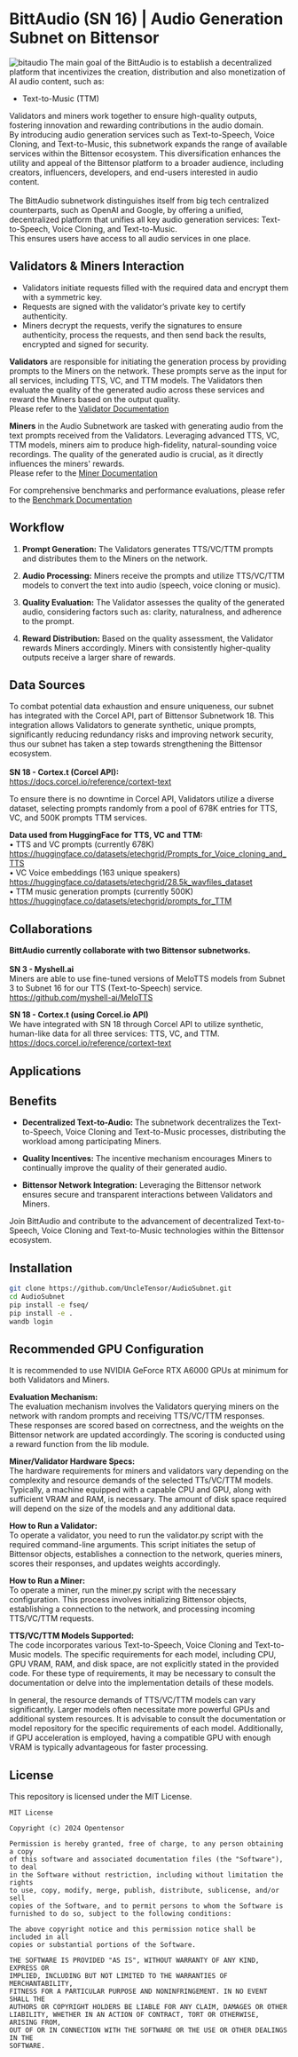 # BittAudio (SN 16) | Audio Generation Subnet on Bittensor
![bitaudio](docs/bittaudio.jpg)
The main goal of the BittAudio is to establish a decentralized platform that incentivizes the creation, distribution and also monetization of AI audio content, such as:
- Text-to-Music (TTM) <br>

Validators and miners work together to ensure high-quality outputs, fostering innovation and rewarding contributions in the audio domain.<br>
By introducing audio generation services such as Text-to-Speech, Voice Cloning, and Text-to-Music, this subnetwork expands the range of available services within the Bittensor ecosystem. This diversification enhances the utility and appeal of the Bittensor platform to a broader audience, including creators, influencers, developers, and end-users interested in audio content.<br><br>
The BittAudio subnetwork distinguishes itself from big tech centralized counterparts, such as OpenAI and Google, by offering a unified, decentralized platform that unifies all key audio generation services: Text-to-Speech, Voice Cloning, and Text-to-Music.<br> This ensures users have access to all audio services in one place.

## Validators & Miners Interaction
- Validators initiate requests filled with the required data and encrypt them with a symmetric key. 
- Requests are signed with the validator’s private key to certify authenticity. 
- Miners decrypt the requests, verify the signatures to ensure authenticity, process the requests, and then send back the results, encrypted and signed for security.

**Validators** are responsible for initiating the generation process by providing prompts to the Miners on the network. These prompts serve as the input for all services, including TTS, VC, and TTM models. The Validators then evaluate the quality of the generated audio across these services and reward the Miners based on the output quality.<br>
Please refer to the [Validator Documentation](docs/validator.md)

**Miners** in the Audio Subnetwork are tasked with generating audio from the text prompts received from the Validators. Leveraging advanced TTS, VC, TTM models, miners aim to produce high-fidelity, natural-sounding voice recordings. The quality of the generated audio is crucial, as it directly influences the miners' rewards.<br>
Please refer to the [Miner Documentation](docs/miner.md)

For comprehensive benchmarks and performance evaluations, please refer to the [Benchmark Documentation](docs/benchmark.md)

## Workflow

1. **Prompt Generation:** The Validators generates TTS/VC/TTM prompts and distributes them to the Miners on the network.

2. **Audio Processing:** Miners receive the prompts and utilize TTS/VC/TTM models to convert the text into audio (speech, voice cloning or music).

3. **Quality Evaluation:** The Validator assesses the quality of the generated audio, considering factors such as: clarity, naturalness, and adherence to the prompt.

4. **Reward Distribution:** Based on the quality assessment, the Validator rewards Miners accordingly. Miners with consistently higher-quality outputs receive a larger share of rewards.

## Data Sources
To combat potential data exhaustion and ensure uniqueness, our subnet has integrated with the Corcel API, part of Bittensor Subnetwork 18. This integration allows Validators to generate synthetic, unique prompts, significantly reducing redundancy risks and improving network security, thus our subnet has taken a step towards strengthening the Bittensor ecosystem.<br><br>
**SN 18 - Cortex.t (Corcel API):**<br>
https://docs.corcel.io/reference/cortext-text

To ensure there is no downtime in Corcel API, Validators utilize a diverse dataset, selecting prompts randomly from a pool of 678K entries for TTS, VC, and 500K prompts TTM services.

**Data used from HuggingFace for TTS, VC and TTM:**<br>
•	TTS and VC prompts (currently 678K) <br>
https://huggingface.co/datasets/etechgrid/Prompts_for_Voice_cloning_and_TTS <br>
•	VC Voice embeddings (163 unique speakers) <br>
https://huggingface.co/datasets/etechgrid/28.5k_wavfiles_dataset <br>
•	TTM music generation prompts (currently 500K) <br>
https://huggingface.co/datasets/etechgrid/prompts_for_TTM <br>

## Collaborations
**BittAudio currently collaborate with two Bittensor subnetworks.** <br><br>
**SN 3 - Myshell.ai** <br>
Miners are able to use fine-tuned versions of MeloTTS models from Subnet 3 to Subnet 16 for our TTS (Text-to-Speech) service.<br>
https://github.com/myshell-ai/MeloTTS

**SN 18 - Cortex.t (using Corcel.io API)** <br>
We have integrated with SN 18 through Corcel API to utilize synthetic, human-like data for all three services: TTS, VC, and TTM. <br>
https://docs.corcel.io/reference/cortext-text
## Applications

## Benefits

- **Decentralized Text-to-Audio:** The subnetwork decentralizes the Text-to-Speech, Voice Cloning and Text-to-Music processes, distributing the workload among participating Miners.
  
- **Quality Incentives:** The incentive mechanism encourages Miners to continually improve the quality of their generated audio.

- **Bittensor Network Integration:** Leveraging the Bittensor network ensures secure and transparent interactions between Validators and Miners.

Join BittAudio and contribute to the advancement of decentralized Text-to-Speech, Voice Cloning and Text-to-Music technologies within the Bittensor ecosystem.


## Installation
```bash 
git clone https://github.com/UncleTensor/AudioSubnet.git
cd AudioSubnet
pip install -e fseq/
pip install -e .
wandb login
```

## Recommended GPU Configuration

It is recommended to use NVIDIA GeForce RTX A6000 GPUs at minimum for both Validators and Miners.


**Evaluation Mechanism:** <br>
The evaluation mechanism involves the Validators querying miners on the network with random prompts and receiving TTS/VC/TTM responses. These responses are scored based on correctness, and the weights on the Bittensor network are updated accordingly. The scoring is conducted using a reward function from the lib module.

**Miner/Validator Hardware Specs:**<br>
The hardware requirements for miners and validators vary depending on the complexity and resource demands of the selected TTs/VC/TTM models. Typically, a machine equipped with a capable CPU and GPU, along with sufficient VRAM and RAM, is necessary. The amount of disk space required will depend on the size of the models and any additional data.

**How to Run a Validator:**<br>
To operate a validator, you need to run the validator.py script with the required command-line arguments. This script initiates the setup of Bittensor objects, establishes a connection to the network, queries miners, scores their responses, and updates weights accordingly.

**How to Run a Miner:**<br>
To operate a miner, run the miner.py script with the necessary configuration. This process involves initializing Bittensor objects, establishing a connection to the network, and processing incoming TTS/VC/TTM requests.

**TTS/VC/TTM Models Supported:**<br>
The code incorporates various Text-to-Speech, Voice Cloning and Text-to-Music models. The specific requirements for each model, including CPU, GPU VRAM, RAM, and disk space, are not explicitly stated in the provided code. For these type of requirements, it may be necessary to consult the documentation or delve into the implementation details of these models.

In general, the resource demands of TTS/VC/TTM models can vary significantly. Larger models often necessitate more powerful GPUs and additional system resources. It is advisable to consult the documentation or model repository for the specific requirements of each model. Additionally, if GPU acceleration is employed, having a compatible GPU with enough VRAM is typically advantageous for faster processing.

## License
This repository is licensed under the MIT License.

```text
MIT License

Copyright (c) 2024 Opentensor

Permission is hereby granted, free of charge, to any person obtaining a copy
of this software and associated documentation files (the "Software"), to deal
in the Software without restriction, including without limitation the rights
to use, copy, modify, merge, publish, distribute, sublicense, and/or sell
copies of the Software, and to permit persons to whom the Software is
furnished to do so, subject to the following conditions:

The above copyright notice and this permission notice shall be included in all
copies or substantial portions of the Software.

THE SOFTWARE IS PROVIDED "AS IS", WITHOUT WARRANTY OF ANY KIND, EXPRESS OR
IMPLIED, INCLUDING BUT NOT LIMITED TO THE WARRANTIES OF MERCHANTABILITY,
FITNESS FOR A PARTICULAR PURPOSE AND NONINFRINGEMENT. IN NO EVENT SHALL THE
AUTHORS OR COPYRIGHT HOLDERS BE LIABLE FOR ANY CLAIM, DAMAGES OR OTHER
LIABILITY, WHETHER IN AN ACTION OF CONTRACT, TORT OR OTHERWISE, ARISING FROM,
OUT OF OR IN CONNECTION WITH THE SOFTWARE OR THE USE OR OTHER DEALINGS IN THE
SOFTWARE.

```
